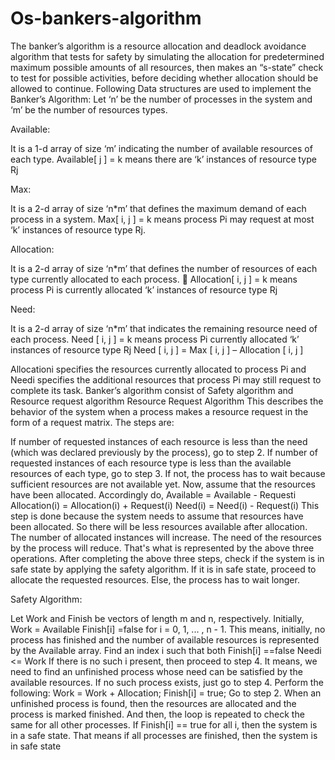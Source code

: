 # Os-bankers-algorithm
The banker’s algorithm is a resource allocation and deadlock avoidance algorithm that tests for safety by simulating the allocation for predetermined maximum possible amounts of all resources, then makes an “s-state” check to test for possible activities, before deciding whether allocation should be allowed to continue. Following Data structures are used to implement the Banker’s Algorithm: Let ‘n’ be the number of processes in the system and ‘m’ be the number of resources types.

Available:

It is a 1-d array of size ‘m’ indicating the number of available resources of each type. Available[ j ] = k means there are ‘k’ instances of resource type Rj

Max:

It is a 2-d array of size ‘n*m’ that defines the maximum demand of each process in a system. Max[ i, j ] = k means process Pi may request at most ‘k’ instances of resource type Rj.

Allocation:

It is a 2-d array of size ‘n*m’ that defines the number of resources of each type currently allocated to each process.  Allocation[ i, j ] = k means process Pi is currently allocated ‘k’ instances of resource type Rj

Need:

It is a 2-d array of size ‘n*m’ that indicates the remaining resource need of each process. Need [ i, j ] = k means process Pi currently allocated ‘k’ instances of resource type Rj Need [ i, j ] = Max [ i, j ] – Allocation [ i, j ]

Allocationi specifies the resources currently allocated to process Pi and Needi specifies the additional resources that process Pi may still request to complete its task. Banker’s algorithm consist of Safety algorithm and Resource request algorithm Resource Request Algorithm This describes the behavior of the system when a process makes a resource request in the form of a request matrix. The steps are:

If number of requested instances of each resource is less than the need (which was declared previously by the process), go to step 2. If number of requested instances of each resource type is less than the available resources of each type, go to step 3. If not, the process has to wait because sufficient resources are not available yet. Now, assume that the resources have been allocated. Accordingly do, Available = Available - Requesti Allocation(i) = Allocation(i) + Request(i) Need(i) = Need(i) - Request(i) This step is done because the system needs to assume that resources have been allocated. So there will be less resources available after allocation. The number of allocated instances will increase. The need of the resources by the process will reduce. That's what is represented by the above three operations. After completing the above three steps, check if the system is in safe state by applying the safety algorithm. If it is in safe state, proceed to allocate the requested resources. Else, the process has to wait longer.

Safety Algorithm:

Let Work and Finish be vectors of length m and n, respectively. Initially, Work = Available Finish[i] =false for i = 0, 1, ... , n - 1. This means, initially, no process has finished and the number of available resources is represented by the Available array. Find an index i such that both Finish[i] ==false Needi <= Work If there is no such i present, then proceed to step 4. It means, we need to find an unfinished process whose need can be satisfied by the available resources. If no such process exists, just go to step 4. Perform the following: Work = Work + Allocation; Finish[i] = true; Go to step 2. When an unfinished process is found, then the resources are allocated and the process is marked finished. And then, the loop is repeated to check the same for all other processes. If Finish[i] == true for all i, then the system is in a safe state. That means if all processes are finished, then the system is in safe state
